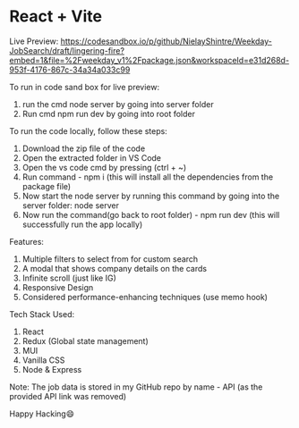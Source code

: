 # React + Vite

Live Preview: https://codesandbox.io/p/github/NielayShintre/Weekday-JobSearch/draft/lingering-fire?embed=1&file=%2Fweekday_v1%2Fpackage.json&workspaceId=e31d268d-953f-4176-867c-34a34a033c99

To run in code sand box for live preview:
1. run the cmd node server by going into server folder
2. Run cmd npm run dev by going into root folder


To run the code locally, follow these steps:
1. Download the zip file of the code
2. Open the extracted folder in VS Code
3. Open the vs code cmd by pressing (ctrl + ~)
4. Run command - npm i (this will install all the dependencies from the package file)
5. Now start the node server by running this command by going into the server folder: node server
6. Now run the command(go back to root folder) - npm run dev (this will successfully run the app locally)


Features: 
1. Multiple filters to select from for custom search
2. A modal that shows company details on the cards
3. Infinite scroll (just like IG)
4. Responsive Design
5. Considered performance-enhancing techniques (use memo hook)

Tech Stack Used:
1. React
2. Redux (Global state management)
3. MUI
4. Vanilla CSS
5. Node & Express 

Note: The job data is stored in my GitHub repo by name - API (as the provided API link was removed)

Happy Hacking😄
